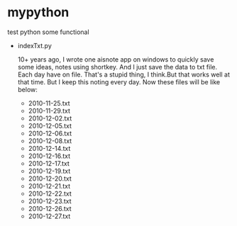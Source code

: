 # mypython
test python some functional
- indexTxt.py
    
    10+ years ago, I wrote one aisnote app on windows to quickly save some ideas, notes using shortkey. And I just save the data to txt file. Each day have on file. That's a stupid thing, I think.But that works well at that time. But I keep this noting every day. Now these files will be like below:

    - 2010-11-25.txt
    - 2010-11-29.txt
    - 2010-12-02.txt
    - 2010-12-05.txt
    - 2010-12-06.txt
    - 2010-12-08.txt
    - 2010-12-14.txt
    - 2010-12-16.txt
    - 2010-12-17.txt
    - 2010-12-19.txt
    - 2010-12-20.txt
    - 2010-12-21.txt
    - 2010-12-22.txt
    - 2010-12-23.txt
    - 2010-12-26.txt
    - 2010-12-27.txt

